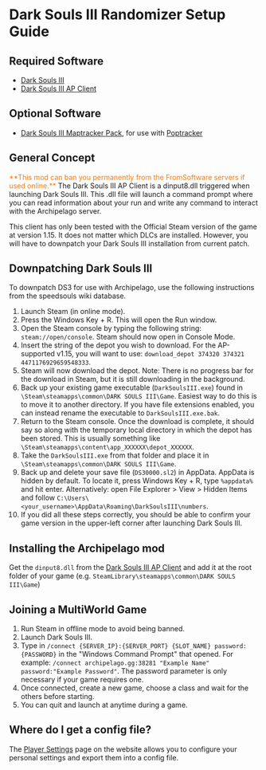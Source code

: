 # Dark Souls III Randomizer Setup Guide

## Required Software

- [Dark Souls III](https://store.steampowered.com/app/374320/DARK_SOULS_III/)
- [Dark Souls III AP Client](https://github.com/Marechal-L/Dark-Souls-III-Archipelago-client/releases)

## Optional Software

- [Dark Souls III Maptracker Pack](https://github.com/Br00ty/DS3_AP_Maptracker/releases/latest), for use with [Poptracker](https://github.com/black-sliver/PopTracker/releases)

## General Concept

<span style="color:#ff7800">
**This mod can ban you permanently from the FromSoftware servers if used online.** 
</span>
The Dark Souls III AP Client is a dinput8.dll triggered when launching Dark Souls III. This .dll file will launch a command 
prompt where you can read information about your run and write any command to interact with the Archipelago server.

This client has only been tested with the Official Steam version of the game at version 1.15. It does not matter which DLCs are installed. However, you will have to downpatch your Dark Souls III installation from current patch.

## Downpatching Dark Souls III

To downpatch DS3 for use with Archipelago, use the following instructions from the speedsouls wiki database. 

1. Launch Steam (in online mode).
2. Press the Windows Key + R. This will open the Run window.
3. Open the Steam console by typing the following string: `steam://open/console`. Steam should now open in Console Mode.
4. Insert the string of the depot you wish to download. For the AP-supported v1.15, you will want to use: `download_depot 374320 374321 4471176929659548333`.
5. Steam will now download the depot. Note: There is no progress bar for the download in Steam, but it is still downloading in the background.
6. Back up your existing game executable (`DarkSoulsIII.exe`) found in `\Steam\steamapps\common\DARK SOULS III\Game`. Easiest way to do this is to move it to another directory. If you have file extensions enabled, you can instead rename the executable to `DarkSoulsIII.exe.bak`.
7. Return to the Steam console. Once the download is complete, it should say so along with the temporary local directory in which the depot has been stored. This is usually something like `\Steam\steamapps\content\app_XXXXXX\depot_XXXXXX`.
8. Take the `DarkSoulsIII.exe` from that folder and place it in `\Steam\steamapps\common\DARK SOULS III\Game`.
9. Back up and delete your save file (`DS30000.sl2`) in AppData. AppData is hidden by default. To locate it, press Windows Key + R, type `%appdata%` and hit enter. Alternatively: open File Explorer > View > Hidden Items and follow `C:\Users\<your_username>\AppData\Roaming\DarkSoulsIII\numbers`.
10. If you did all these steps correctly, you should be able to confirm your game version in the upper-left corner after launching Dark Souls III.


## Installing the Archipelago mod

Get the `dinput8.dll` from the [Dark Souls III AP Client](https://github.com/Marechal-L/Dark-Souls-III-Archipelago-client/releases) and 
add it at the root folder of your game (e.g. `SteamLibrary\steamapps\common\DARK SOULS III\Game`)

## Joining a MultiWorld Game

1. Run Steam in offline mode to avoid being banned.
2. Launch Dark Souls III.
3. Type in `/connect {SERVER_IP}:{SERVER_PORT} {SLOT_NAME} password:{PASSWORD}` in the "Windows Command Prompt" that opened. For example: `/connect archipelago.gg:38281 "Example Name" password:"Example Password"`. The password parameter is only necessary if your game requires one.
4. Once connected, create a new game, choose a class and wait for the others before starting.
5. You can quit and launch at anytime during a game.

## Where do I get a config file?

The [Player Settings](/games/Dark%20Souls%20III/player-settings) page on the website allows you to
configure your personal settings and export them into a config file.
